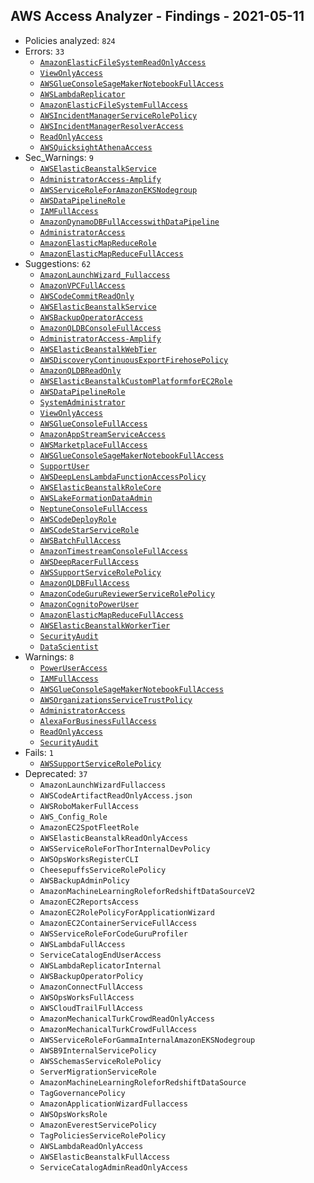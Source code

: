 ## AWS Access Analyzer - Findings - 2021-05-11

- Policies analyzed: `824`
- Errors: `33`
  - [`AmazonElasticFileSystemReadOnlyAccess`](./AmazonElasticFileSystemReadOnlyAccess.json)
  - [`ViewOnlyAccess`](./ViewOnlyAccess.json)
  - [`AWSGlueConsoleSageMakerNotebookFullAccess`](./AWSGlueConsoleSageMakerNotebookFullAccess.json)
  - [`AWSLambdaReplicator`](./AWSLambdaReplicator.json)
  - [`AmazonElasticFileSystemFullAccess`](./AmazonElasticFileSystemFullAccess.json)
  - [`AWSIncidentManagerServiceRolePolicy`](./AWSIncidentManagerServiceRolePolicy.json)
  - [`AWSIncidentManagerResolverAccess`](./AWSIncidentManagerResolverAccess.json)
  - [`ReadOnlyAccess`](./ReadOnlyAccess.json)
  - [`AWSQuicksightAthenaAccess`](./AWSQuicksightAthenaAccess.json)
- Sec_Warnings: `9`
  - [`AWSElasticBeanstalkService`](./AWSElasticBeanstalkService.json)
  - [`AdministratorAccess-Amplify`](./AdministratorAccess-Amplify.json)
  - [`AWSServiceRoleForAmazonEKSNodegroup`](./AWSServiceRoleForAmazonEKSNodegroup.json)
  - [`AWSDataPipelineRole`](./AWSDataPipelineRole.json)
  - [`IAMFullAccess`](./IAMFullAccess.json)
  - [`AmazonDynamoDBFullAccesswithDataPipeline`](./AmazonDynamoDBFullAccesswithDataPipeline.json)
  - [`AdministratorAccess`](./AdministratorAccess.json)
  - [`AmazonElasticMapReduceRole`](./AmazonElasticMapReduceRole.json)
  - [`AmazonElasticMapReduceFullAccess`](./AmazonElasticMapReduceFullAccess.json)
- Suggestions: `62`
  - [`AmazonLaunchWizard_Fullaccess`](./AmazonLaunchWizard_Fullaccess.json)
  - [`AmazonVPCFullAccess`](./AmazonVPCFullAccess.json)
  - [`AWSCodeCommitReadOnly`](./AWSCodeCommitReadOnly.json)
  - [`AWSElasticBeanstalkService`](./AWSElasticBeanstalkService.json)
  - [`AWSBackupOperatorAccess`](./AWSBackupOperatorAccess.json)
  - [`AmazonQLDBConsoleFullAccess`](./AmazonQLDBConsoleFullAccess.json)
  - [`AdministratorAccess-Amplify`](./AdministratorAccess-Amplify.json)
  - [`AWSElasticBeanstalkWebTier`](./AWSElasticBeanstalkWebTier.json)
  - [`AWSDiscoveryContinuousExportFirehosePolicy`](./AWSDiscoveryContinuousExportFirehosePolicy.json)
  - [`AmazonQLDBReadOnly`](./AmazonQLDBReadOnly.json)
  - [`AWSElasticBeanstalkCustomPlatformforEC2Role`](./AWSElasticBeanstalkCustomPlatformforEC2Role.json)
  - [`AWSDataPipelineRole`](./AWSDataPipelineRole.json)
  - [`SystemAdministrator`](./SystemAdministrator.json)
  - [`ViewOnlyAccess`](./ViewOnlyAccess.json)
  - [`AWSGlueConsoleFullAccess`](./AWSGlueConsoleFullAccess.json)
  - [`AmazonAppStreamServiceAccess`](./AmazonAppStreamServiceAccess.json)
  - [`AWSMarketplaceFullAccess`](./AWSMarketplaceFullAccess.json)
  - [`AWSGlueConsoleSageMakerNotebookFullAccess`](./AWSGlueConsoleSageMakerNotebookFullAccess.json)
  - [`SupportUser`](./SupportUser.json)
  - [`AWSDeepLensLambdaFunctionAccessPolicy`](./AWSDeepLensLambdaFunctionAccessPolicy.json)
  - [`AWSElasticBeanstalkRoleCore`](./AWSElasticBeanstalkRoleCore.json)
  - [`AWSLakeFormationDataAdmin`](./AWSLakeFormationDataAdmin.json)
  - [`NeptuneConsoleFullAccess`](./NeptuneConsoleFullAccess.json)
  - [`AWSCodeDeployRole`](./AWSCodeDeployRole.json)
  - [`AWSCodeStarServiceRole`](./AWSCodeStarServiceRole.json)
  - [`AWSBatchFullAccess`](./AWSBatchFullAccess.json)
  - [`AmazonTimestreamConsoleFullAccess`](./AmazonTimestreamConsoleFullAccess.json)
  - [`AWSDeepRacerFullAccess`](./AWSDeepRacerFullAccess.json)
  - [`AWSSupportServiceRolePolicy`](./AWSSupportServiceRolePolicy.json)
  - [`AmazonQLDBFullAccess`](./AmazonQLDBFullAccess.json)
  - [`AmazonCodeGuruReviewerServiceRolePolicy`](./AmazonCodeGuruReviewerServiceRolePolicy.json)
  - [`AmazonCognitoPowerUser`](./AmazonCognitoPowerUser.json)
  - [`AmazonElasticMapReduceFullAccess`](./AmazonElasticMapReduceFullAccess.json)
  - [`AWSElasticBeanstalkWorkerTier`](./AWSElasticBeanstalkWorkerTier.json)
  - [`SecurityAudit`](./SecurityAudit.json)
  - [`DataScientist`](./DataScientist.json)
- Warnings: `8`
  - [`PowerUserAccess`](./PowerUserAccess.json)
  - [`IAMFullAccess`](./IAMFullAccess.json)
  - [`AWSGlueConsoleSageMakerNotebookFullAccess`](./AWSGlueConsoleSageMakerNotebookFullAccess.json)
  - [`AWSOrganizationsServiceTrustPolicy`](./AWSOrganizationsServiceTrustPolicy.json)
  - [`AdministratorAccess`](./AdministratorAccess.json)
  - [`AlexaForBusinessFullAccess`](./AlexaForBusinessFullAccess.json)
  - [`ReadOnlyAccess`](./ReadOnlyAccess.json)
  - [`SecurityAudit`](./SecurityAudit.json)
- Fails: `1`
  - [`AWSSupportServiceRolePolicy`](./AWSSupportServiceRolePolicy.json)
- Deprecated: `37`
  - `AmazonLaunchWizardFullaccess`
  - `AWSCodeArtifactReadOnlyAccess.json`
  - `AWSRoboMakerFullAccess`
  - `AWS_Config_Role`
  - `AmazonEC2SpotFleetRole`
  - `AWSElasticBeanstalkReadOnlyAccess`
  - `AWSServiceRoleForThorInternalDevPolicy`
  - `AWSOpsWorksRegisterCLI`
  - `CheesepuffsServiceRolePolicy`
  - `AWSBackupAdminPolicy`
  - `AmazonMachineLearningRoleforRedshiftDataSourceV2`
  - `AmazonEC2ReportsAccess`
  - `AmazonEC2RolePolicyForApplicationWizard`
  - `AmazonEC2ContainerServiceFullAccess`
  - `AWSServiceRoleForCodeGuruProfiler`
  - `AWSLambdaFullAccess`
  - `ServiceCatalogEndUserAccess`
  - `AWSLambdaReplicatorInternal`
  - `AWSBackupOperatorPolicy`
  - `AmazonConnectFullAccess`
  - `AWSOpsWorksFullAccess`
  - `AWSCloudTrailFullAccess`
  - `AmazonMechanicalTurkCrowdReadOnlyAccess`
  - `AmazonMechanicalTurkCrowdFullAccess`
  - `AWSServiceRoleForGammaInternalAmazonEKSNodegroup`
  - `AWSB9InternalServicePolicy`
  - `AWSSchemasServiceRolePolicy`
  - `ServerMigrationServiceRole`
  - `AmazonMachineLearningRoleforRedshiftDataSource`
  - `TagGovernancePolicy`
  - `AmazonApplicationWizardFullaccess`
  - `AWSOpsWorksRole`
  - `AmazonEverestServicePolicy`
  - `TagPoliciesServiceRolePolicy`
  - `AWSLambdaReadOnlyAccess`
  - `AWSElasticBeanstalkFullAccess`
  - `ServiceCatalogAdminReadOnlyAccess`
